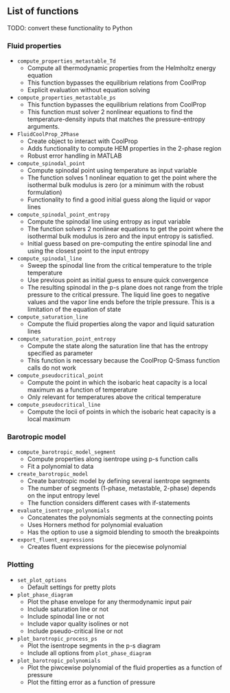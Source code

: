 ## List of functions

TODO: convert these functionality to Python

### Fluid properties
- `compute_properties_metastable_Td`
  - Compute all thermodynamic properties from the Helmholtz energy equation
  - This function bypasses the equilibrium relations from CoolProp
  - Explicit evaluation without equation solving
- `compute_properties_metastable_ps`
  - This function bypasses the equilibrium relations from CoolProp
  - This function must solver 2 nonlinear equations to find the temperature-density inputs that matches the pressure-entropy arguments.
- `FluidCoolProp_2Phase`
  - Create object to interact with CoolProp
  - Adds functionality to compute HEM properties in the 2-phase region
  - Robust error handling in MATLAB
- `compute_spinodal_point`
  - Compute spinodal point using temperature as input variable
  - The function solves 1 nonlinear equation to get the point where the isothermal bulk modulus is zero (or a minimum with the robust formulation)
  - Functionality to find a good initial guess along the liquid or vapor lines
- `compute_spinodal_point_entropy`
  - Compute the spinodal line using entropy as input variable
  - The function solvers 2 nonlinear equations to get the point where the isothermal bulk modulus is zero and the input entropy is satisfied.
  - Initial guess based on pre-computing the entire spinodal line and using the closest point to the input entropy
- `compute_spinodal_line`
  - Sweep the spinodal line from the critical temperature to the triple temperature
  - Use previous point as initial guess to ensure quick convergence
  - The resulting spinodal in the p-s plane does not range from the triple pressure to the critical pressure. The liquid line goes to negative values and the vapor line ends before the triple pressure. This is a limitation of the equation of state
- `compute_saturation_line`
  - Compute the fluid properties along the vapor and liquid saturation lines
- `compute_saturation_point_entropy`
  - Compute the state along the saturation line that has the entropy specified as parameter
  - This function is necessary because the CoolProp Q-Smass function calls do not work
- `compute_pseudocritical_point`
  - Compute the point in which the isobaric heat capacity is a local maximum as a function of temperature
  - Only relevant for temperatures above the critical temperature
- `compute_pseudocritical_line`
  - Compute the locii of points in which the isobaric heat capacity is a local maximum

### Barotropic model
- `compute_barotropic_model_segment`
  - Compute properties along isentrope using p-s function calls
  - Fit a polynomial to data
- `create_barotropic_model`
  - Create barotropic model by defining several isentrope segments
  - The number of segments (1-phase, metastable, 2-phase) depends on the input entropy level
  - The function considers different cases with if-statements
- `evaluate_isentrope_polynomials`
  - Concatenates the polynomials segments at the connecting points
  - Uses Horners method for polynomial evaluation
  - Has the option to use a sigmoid blending to smooth the breakpoints
- `export_fluent_expressions`
  - Creates fluent expressions for the piecewise polynomial

### Plotting

- `set_plot_options`
  - Default settings for pretty plots
- `plot_phase_diagram`
  - Plot the phase envelope for any thermodynamic input pair
  - Include saturation line or not
  - Include spinodal line or not
  - Include vapor quality isolines or not
  - Include pseudo-critical line or not
- `plot_barotropic_process_ps`
  - Plot the isentrope segments in the p-s diagram
  - Include all options from `plot_phase_diagram`
- `plot_barotropic_polynomials`
  - Plot the piwcewise polynomial of the fluid properties as a function of pressure
  - Plot the fitting error as a function of pressure


